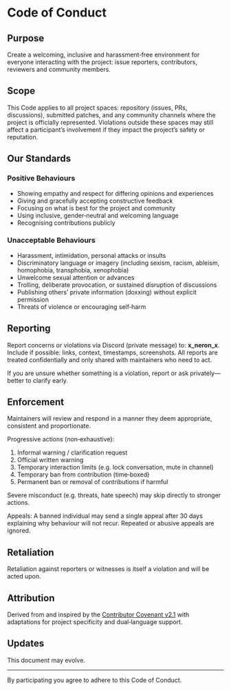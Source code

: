 # Code of Conduct

## Purpose
Create a welcoming, inclusive and harassment‑free environment for everyone interacting with the project: issue reporters, contributors, reviewers and community members.

## Scope
This Code applies to all project spaces: repository (issues, PRs, discussions), submitted patches, and any community channels where the project is officially represented. Violations outside these spaces may still affect a participant’s involvement if they impact the project’s safety or reputation.

## Our Standards
### Positive Behaviours
- Showing empathy and respect for differing opinions and experiences
- Giving and gracefully accepting constructive feedback
- Focusing on what is best for the project and community
- Using inclusive, gender‑neutral and welcoming language
- Recognising contributions publicly

### Unacceptable Behaviours
- Harassment, intimidation, personal attacks or insults
- Discriminatory language or imagery (including sexism, racism, ableism, homophobia, transphobia, xenophobia)
- Unwelcome sexual attention or advances
- Trolling, deliberate provocation, or sustained disruption of discussions
- Publishing others’ private information (doxxing) without explicit permission
- Threats of violence or encouraging self‑harm

## Reporting
Report concerns or violations via Discord (private message) to: **x_neron_x**.
Include if possible: links, context, timestamps, screenshots. All reports are treated confidentially and only shared with maintainers who need to act.

If you are unsure whether something is a violation, report or ask privately—better to clarify early.

## Enforcement
Maintainers will review and respond in a manner they deem appropriate, consistent and proportionate.

Progressive actions (non‑exhaustive):
1. Informal warning / clarification request
2. Official written warning
3. Temporary interaction limits (e.g. lock conversation, mute in channel)
4. Temporary ban from contribution (time‑boxed)
5. Permanent ban or removal of contributions if harmful

Severe misconduct (e.g. threats, hate speech) may skip directly to stronger actions.

Appeals: A banned individual may send a single appeal after 30 days explaining why behaviour will not recur. Repeated or abusive appeals are ignored.

## Retaliation
Retaliation against reporters or witnesses is itself a violation and will be acted upon.

## Attribution
Derived from and inspired by the [Contributor Covenant v2.1](https://www.contributor-covenant.org/version/2/1/code_of_conduct/)
with adaptations for project specificity and dual‑language support.

## Updates
This document may evolve.

---
By participating you agree to adhere to this Code of Conduct.
